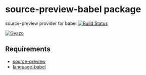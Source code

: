 # source-preview-babel package

source-preview provider for babel
[![Build Status](https://travis-ci.org/aki77/atom-source-preview-babel.svg)](https://travis-ci.org/aki77/atom-source-preview-babel)

[![Gyazo](http://i.gyazo.com/911c81f4b982890fe153b3429c2ff949.gif)](http://gyazo.com/911c81f4b982890fe153b3429c2ff949)

## Requirements

* [source-preview](https://atom.io/packages/source-preview)
* [language-babel](https://github.com/gandm/language-babel)
